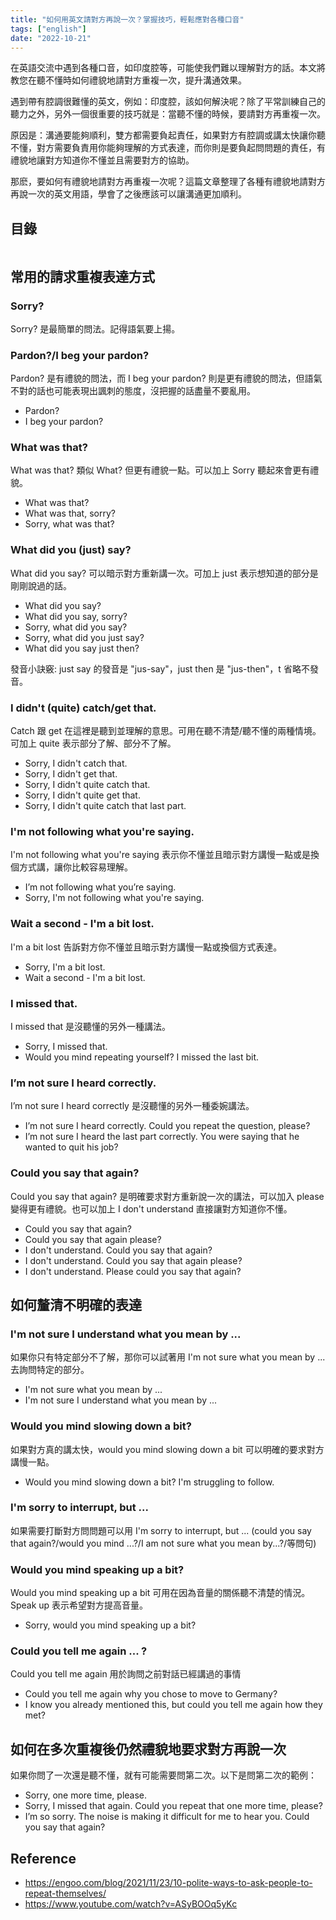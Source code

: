 ```yaml
---
title: "如何用英文請對方再說一次？掌握技巧，輕鬆應對各種口音"
tags: ["english"]
date: "2022-10-21"
---
```


在英語交流中遇到各種口音，如印度腔等，可能使我們難以理解對方的話。本文將教您在聽不懂時如何禮貌地請對方重複一次，提升溝通效果。

遇到帶有腔調很難懂的英文，例如：印度腔，該如何解決呢？除了平常訓練自己的聽力之外，另外一個很重要的技巧就是：當聽不懂的時候，要請對方再重複一次。

原因是：溝通要能夠順利，雙方都需要負起責任，如果對方有腔調或講太快讓你聽不懂，對方需要負責用你能夠理解的方式表達，而你則是要負起問問題的責任，有禮貌地讓對方知道你不懂並且需要對方的協助。

那麽，要如何有禮貌地請對方再重複一次呢？這篇文章整理了各種有禮貌地請對方再說一次的英文用語，學會了之後應該可以讓溝通更加順利。

## 目錄

```toc
```

## 常用的請求重複表達方式

### Sorry?

Sorry? 是最簡單的問法。記得語氣要上揚。

### Pardon?/I beg your pardon?

Pardon? 是有禮貌的問法，而 I beg your pardon? 則是更有禮貌的問法，但語氣不對的話也可能表現出諷刺的態度，沒把握的話盡量不要亂用。

* Pardon?
* I beg your pardon?

### What was that?

What was that? 類似 What? 但更有禮貌一點。可以加上 Sorry 聽起來會更有禮貌。

* What was that?
* What was that, sorry?
* Sorry, what was that?

### What did you (just) say?

What did you say? 可以暗示對方重新講一次。可加上 just 表示想知道的部分是剛剛說過的話。

* What did you say?
* What did you say, sorry?
* Sorry, what did you say?
* Sorry, what did you just say?
* What did you say just then?

發音小訣竅: just say 的發音是 "jus-say"，just then 是 "jus-then"，t 省略不發音。

### I didn't (quite) catch/get that.

Catch 跟 get 在這裡是聽到並理解的意思。可用在聽不清楚/聽不懂的兩種情境。可加上 quite 表示部分了解、部分不了解。

* Sorry, I didn't catch that.
* Sorry, I didn't get that.
* Sorry, I didn't quite catch that.
* Sorry, I didn't quite get that.
* Sorry, I didn't quite catch that last part.

### I'm not following what you're saying.

I'm not following what you're saying 表示你不懂並且暗示對方講慢一點或是換個方式講，讓你比較容易理解。

* I’m not following what you’re saying.
* Sorry, I'm not following what you're saying.

### Wait a second - I'm a bit lost.

I'm a bit lost 告訴對方你不懂並且暗示對方講慢一點或換個方式表達。

* Sorry, I'm a bit lost.
* Wait a second - I'm a bit lost.

### I missed that.

I missed that 是沒聽懂的另外一種講法。

* Sorry, I missed that.
* Would you mind repeating yourself? I missed the last bit.

### I’m not sure I heard correctly.

I’m not sure I heard correctly 是沒聽懂的另外一種委婉講法。

* I’m not sure I heard correctly. Could you repeat the question, please?
* I’m not sure I heard the last part correctly. You were saying that he wanted to quit his job?

### Could you say that again?

Could you say that again? 是明確要求對方重新說一次的講法，可以加入 please 變得更有禮貌。也可以加上 I don't understand 直接讓對方知道你不懂。

* Could you say that again?
* Could you say that again please?
* I don't understand. Could you say that again?
* I don't understand. Could you say that again please?
* I don't understand. Please could you say that again?

## 如何釐清不明確的表達

### I'm not sure I understand what you mean by ...

如果你只有特定部分不了解，那你可以試著用 I'm not sure what you mean by ... 去詢問特定的部分。

* I'm not sure what you mean by ...
* I'm not sure I understand what you mean by ...

### Would you mind slowing down a bit?

如果對方真的講太快，would you mind slowing down a bit 可以明確的要求對方講慢一點。

* Would you mind slowing down a bit? I'm struggling to follow.

### I'm sorry to interrupt, but ...

如果需要打斷對方問問題可以用 I'm sorry to interrupt, but ... (could you say that again?/would you mind ...?/I am not sure what you mean by...?/等問句)

### Would you mind speaking up a bit?

Would you mind speaking up a bit 可用在因為音量的關係聽不清楚的情況。Speak up 表示希望對方提高音量。

* Sorry, would you mind speaking up a bit?

### Could you tell me again ... ?

Could you tell me again 用於詢問之前對話已經講過的事情

* Could you tell me again why you chose to move to Germany?
* I know you already mentioned this, but could you tell me again how they met?

## 如何在多次重複後仍然禮貌地要求對方再說一次

如果你問了一次還是聽不懂，就有可能需要問第二次。以下是問第二次的範例：

* Sorry, one more time, please.
* Sorry, I missed that again. Could you repeat that one more time, please?
* I’m so sorry. The noise is making it difficult for me to hear you. Could you say that again?

## Reference

* https://engoo.com/blog/2021/11/23/10-polite-ways-to-ask-people-to-repeat-themselves/
* https://www.youtube.com/watch?v=ASyBOOq5yKc
